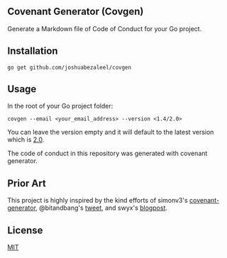 ## Covenant Generator (Covgen)

Generate a Markdown file of Code of Conduct for your Go project.

## Installation

```
go get github.com/joshuabezaleel/covgen
```

## Usage

In the root of your Go project folder:

```
covgen --email <your_email_address> --version <1.4/2.0>
```

You can leave the version empty and it will default to the latest version which is [2.0](https://www.contributor-covenant.org/version/2/0/code_of_conduct).

The code of conduct in this repository was generated with covenant generator.

## Prior Art

This project is highly inspired by the kind efforts of simonv3's [covenant-generator](https://github.com/simonv3/covenant-generator), @bitandbang's [tweet](https://twitter.com/bitandbang/status/1082331715471925250), and swyx's [blogpost](https://www.swyx.io/writing/oss-repo-setup/).

## License

[MIT](LICENSE)